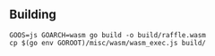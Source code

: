 

## Building

```
GOOS=js GOARCH=wasm go build -o build/raffle.wasm
cp $(go env GOROOT)/misc/wasm/wasm_exec.js build/
```

